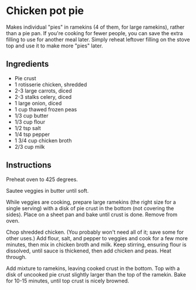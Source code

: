 # Chicken pot pie

Makes individual "pies" in ramekins (4 of them, for large ramekins), rather than a pie pan. If you're cooking for fewer people, you can save the extra filling to use for another meal later. Simply reheat leftover filling on the stove top and use it to make more "pies" later.

## Ingredients

* Pie crust
* 1 rotisserie chicken, shredded
* 2-3 large carrots, diced
* 2-3 stalks celery, diced
* 1 large onion, diced
* 1 cup thawed frozen peas
* 1/3 cup butter
* 1/3 cup flour
* 1/2 tsp salt
* 1/4 tsp pepper
* 1 3/4 cup chicken broth
* 2/3 cup milk

## Instructions

Preheat oven to 425 degrees.

Sautee veggies in butter until soft.

While veggies are cooking, prepare large ramekins (the right size for a single serving) with a disk of pie crust in the bottom (not covering the sides). Place on a sheet pan and bake until crust is done. Remove from oven.

Chop shredded chicken. (You probably won't need all of it; save some for other uses.) Add flour, salt, and pepper to veggies and cook for a few more minutes, then mix in chicken broth and milk. Keep stirring, ensuring flour is dissolved, until sauce is thickened, then add chicken and peas. Heat through.

Add mixture to ramekins, leaving cooked crust in the bottom. Top with a disk of uncooked pie crust slightly larger than the top of the ramekin. Bake for 10-15 minutes, until top crust is nicely browned.